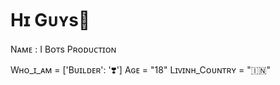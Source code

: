 # Hɪ Gᴜʏs👋
Nᴀᴍᴇ : I Bᴏᴛs Pʀᴏᴅᴜᴄᴛɪᴏɴ

Wʜᴏ_ɪ_ᴀᴍ = ['Bᴜɪʟᴅᴇʀ':  '❣️']
Aɢᴇ = "18"
Lɪᴠɪɴʜ_Cᴏᴜɴᴛʀʏ = "🇮🇳"
